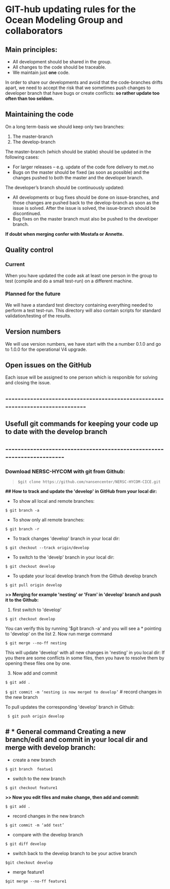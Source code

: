 # GIT-hub updating rules for the Ocean Modeling Group and collaborators

## Main principles:
*	All development should be shared in the group.
*	All changes to the code should be traceable.
*	We maintain just **one** code.

In order to share our developments and avoid that the code-branches drifts apart, we need to accept the risk that we sometimes push changes to developer branch that have bugs or create conflicts: **so rather update too often than too seldom.**  

## Maintaining the code
On a long term-basis we should keep only two branches:
1.	The master-branch
1.	The develop-branch

The master-branch (which should be stable) should be updated in the following cases:
*	For larger releases – e.g. update of the code fore delivery to met.no 
*	Bugs on the master should be fixed (as soon as possible) and the changes pushed to both the master and the developer branch.

The developer’s branch should be continuously updated:
*	All developments or bug fixes should be done on issue-branches, and those changes are pushed back to the develop-branch as soon as the issue is solved. After the issue is solved, the issue-branch should be discontinued.
*	Bug fixes on the master branch must also be pushed to the developer branch.

**If doubt when merging confer with Mostafa or Annette.**

## Quality control
### Current
When you have updated the code ask at least one person in the group to test (compile and do a small test-run) on a different machine.
### Planned for the future
We will have a standard test directory containing everything needed to perform a test test-run.
This directory will also contain scripts for standard validation/testing of the results.

## Version numbers
We will use version numbers, we have start with the a number 0.1.0 and go to 1.0.0 for the operational V4 upgrade. 

## Open issues on the GitHub
Each issue will be assigned to one person which is responible for solving and closing the issue.

## -----------------------------------------------------------------------------
## Usefull git commands for keeping your code up to date with the develop branch
## ----------------------------------------------------------------------


###  Download NERSC-HYCOM with git from Github:

> `$git clone https://github.com/nansencenter/NERSC-HYCOM-CICE.git`

****## How to track and update the 'develop' in GitHub from your local dir:****
* To show all local and remote branches:

` $ git branch -a  `

* To show only all remote branches:

`$ git branch -r       `

*  To track changes 'develop' branch in your local dir:

`$ git checkout --track origin/develop `
*  To switch to the 'develp' branch in your local dir: 

`$ git checkout develop   `      
        
* To update your local develop branch from the Github develop branch

`$ git pull origin develop              `


**>> Merging for example 'nesting' or 'Fram' in 'develop' branch and push it to the Github:**

1.  first switch to 'develop' 

`$ git checkout develop `

You can verify this by running '$git branch -a' and you will see a * pointing to 'develop' on the list 
2.  Now run merge command 

`$ git merge --no-ff nesting`


This will update 'develop' with all new changes in 'nesting' in you local dir:
If you there are some conflicts in some files, then you have 
to resolve them by opening these files one by one.

3. Now add and commit

`$ git add .`

`$ git commit -m ‘nesting is now merged to develop’`		# record changes in the new branch

To pull updates the corresponding 'develop' branch in Github:

` $ git push origin develop`



## # * General command Creating a new branch/edit and commit in your local dir and merge with develop branch:


* create a new branch


`$ git branch  featue1	`  
                                
*  switch to the new branch

`$ git checkout feature1	     `                            

**>> Now you edit files and make change, then add and commit:**

`$ git add .`

* record changes in the new branch

`$ git commit -m ‘add test’  `
                                
* compare with the develop branch

`$ git diff develop   `   
                           
*  switch back to the develop branch to be your active branch

`$git checkout develop `
                           
* merge  feature1

`$git merge --no-ff feature1     `                        
